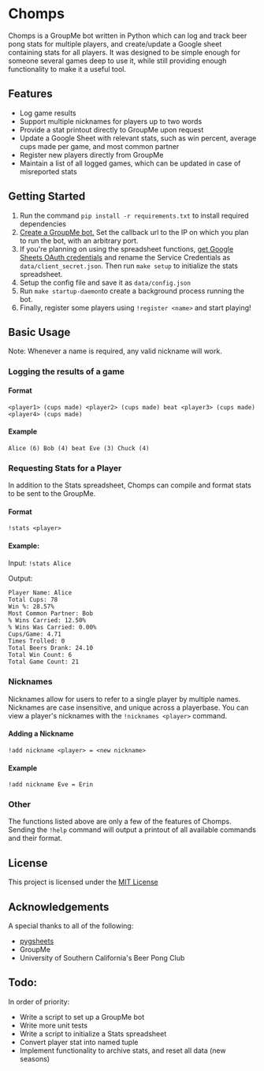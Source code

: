 # Chomps

Chomps is a GroupMe bot written in Python which can log and track beer pong stats for multiple players, and create/update a Google sheet containing stats for all players. It was designed to be simple enough for someone several games deep to use it, while still providing enough functionality to make it a useful tool.

## Features
* Log game results
* Support multiple nicknames for players up to two words
* Provide a stat printout directly to GroupMe upon request
* Update a Google Sheet with relevant stats, such as win percent, average cups made per game, and most common partner
* Register new players directly from GroupMe
* Maintain a list of all logged games, which can be updated in case of misreported stats

## Getting Started

1. Run the command `pip install -r requirements.txt` to install required dependencies
2. [Create a GroupMe bot.](https://dev.groupme.com/bots/new) Set the callback url to the IP on which you plan to run the bot, with an arbitrary port.
3. If you're planning on using the spreadsheet functions, [get Google Sheets OAuth credentials](http://pygsheets.readthedocs.io/en/latest/authorizing.html) and rename the Service Credentials as `data/client_secret.json`. Then run `make setup` to initialize the stats spreadsheet.
4. Setup the config file and save it as `data/config.json`
5. Run `make startup-daemon`to create a background process running the bot.
6. Finally, register some players using `!register <name>` and start playing!


## Basic Usage
Note: Whenever a name is required, any valid nickname will work.
### Logging the results of a game
#### Format

`<player1> (cups made) <player2> (cups made) beat <player3> (cups made) <player4> (cups made)`

#### Example

`Alice (6) Bob (4) beat Eve (3) Chuck (4)`

### Requesting Stats for a Player
In addition to the Stats spreadsheet, Chomps can compile and format stats to be sent to the GroupMe.
#### Format


`!stats <player>`

#### Example:

Input: `!stats Alice`

Output:
```
Player Name: Alice
Total Cups: 78
Win %: 28.57%
Most Common Partner: Bob
% Wins Carried: 12.50%
% Wins Was Carried: 0.00%
Cups/Game: 4.71
Times Trolled: 0
Total Beers Drank: 24.10
Total Win Count: 6
Total Game Count: 21
```

### Nicknames
Nicknames allow for users to refer to a single player by multiple names. Nicknames are case insensitive, and unique across a playerbase. You can view a player's nicknames with the `!nicknames <player>` command.
#### Adding a Nickname
`!add nickname <player> = <new nickname>`

#### Example
`!add nickname Eve = Erin`

### Other
The functions listed above are only a few of the features of Chomps. Sending  the `!help` command will output a printout of all available commands and their format.


## License
This project is licensed under the [MIT License](LICENSE.md)

## Acknowledgements
A special thanks to all of the following:

* [pygsheets](https://github.com/nithinmurali/pygsheets)
* GroupMe
* University of Southern California's Beer Pong Club

## Todo:
In order of priority:

* Write a script to set up a GroupMe bot
* Write more unit tests
* Write a script to initialize a Stats spreadsheet
* Convert player stat into named tuple
* Implement functionality to archive stats, and reset all data (new seasons)
